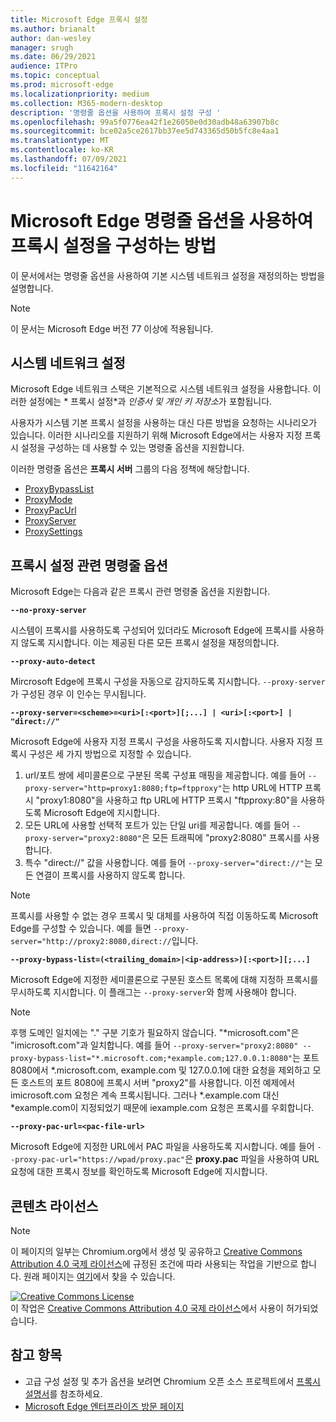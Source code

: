 ```yaml
---
title: Microsoft Edge 프록시 설정
ms.author: brianalt
author: dan-wesley
manager: srugh
ms.date: 06/29/2021
audience: ITPro
ms.topic: conceptual
ms.prod: microsoft-edge
ms.localizationpriority: medium
ms.collection: M365-modern-desktop
description: '명령줄 옵션을 사용하여 프록시 설정 구성 '
ms.openlocfilehash: 99a5f0776ea42f1e26050e0d30adb48a63907b8c
ms.sourcegitcommit: bce02a5ce2617bb37ee5d743365d50b5fc8e4aa1
ms.translationtype: MT
ms.contentlocale: ko-KR
ms.lasthandoff: 07/09/2021
ms.locfileid: "11642164"
---
```

# <a name="how-to-use-microsoft-edge-command-line-options-to-configure-proxy-settings"></a>Microsoft Edge 명령줄 옵션을 사용하여 프록시 설정을 구성하는 방법

이 문서에서는 명령줄 옵션을 사용하여 기본 시스템 네트워크 설정을 재정의하는 방법을 설명합니다.

>[!NOTE]
>이 문서는 Microsoft Edge 버전 77 이상에 적용됩니다.

## <a name="system-network-settings"></a>시스템 네트워크 설정

Microsoft Edge 네트워크 스택은 기본적으로 시스템 네트워크 설정을 사용합니다. 이러한 설정에는 * 프록시 설정*과 *인증서 및 개인 키 저장소*가 포함됩니다.

사용자가 시스템 기본 프록시 설정을 사용하는 대신 다른 방법을 요청하는 시나리오가 있습니다. 이러한 시나리오를 지원하기 위해 Microsoft Edge에서는 사용자 지정 프록시 설정을 구성하는 데 사용할 수 있는 명령줄 옵션을 지원합니다.

이러한 명령줄 옵션은 **프록시 서버** 그룹의 다음 정책에 해당합니다.

- [ProxyBypassList](./microsoft-edge-policies.md#proxybypasslist)
- [ProxyMode](./microsoft-edge-policies.md#proxymode)
- [ProxyPacUrl](./microsoft-edge-policies.md#proxypacurl)
- [ProxyServer](./microsoft-edge-policies.md#proxyserver)
- [ProxySettings](./microsoft-edge-policies.md#proxysettings)

## <a name="command-line-options-for-proxy-settings"></a>프록시 설정 관련 명령줄 옵션

Microsoft Edge는 다음과 같은 프록시 관련 명령줄 옵션을 지원합니다.

 **`--no-proxy-server`**
 
시스템이 프록시를 사용하도록 구성되어 있더라도 Microsoft Edge에 프록시를 사용하지 않도록 지시합니다. 이는 제공된 다른 모든 프록시 설정을 재정의합니다.

**`--proxy-auto-detect`**

Mircrosoft Edge에 프록시 구성을 자동으로 감지하도록 지시합니다. `--proxy-server`가 구성된 경우 이 인수는 무시됩니다.

**`--proxy-server=<scheme>=<uri>[:<port>][;...] | <uri>[:<port>] | "direct://"`**

Microsoft Edge에 사용자 지정 프록시 구성을 사용하도록 지시합니다. 사용자 지정 프록시 구성은 세 가지 방법으로 지정할 수 있습니다.

1. url/포트 쌍에 세미콜론으로 구분된 목록 구성표 매핑을 제공합니다. 예를 들어 `--proxy-server="http=proxy1:8080;ftp=ftpproxy"`는 http URL에 HTTP 프록시 "proxy1:8080"을 사용하고 ftp URL에 HTTP 프록시 "ftpproxy:80"을 사용하도록 Microsoft Edge에 지시합니다.
2. 모든 URL에 사용할 선택적 포트가 있는 단일 uri를 제공합니다. 예를 들어 `--proxy-server="proxy2:8080"`은 모든 트래픽에 "proxy2:8080" 프록시를 사용합니다.
3. 특수 "direct://" 값을 사용합니다. 예를 들어 `--proxy-server="direct://"`는 모든 연결이 프록시를 사용하지 않도록 합니다. 

>[!NOTE]
>프록시를 사용할 수 없는 경우 프록시 및 대체를 사용하여 직접 이동하도록 Microsoft Edge를 구성할 수 있습니다. 예를 들면 `--proxy-server="http://proxy2:8080,direct://`입니다.

**`--proxy-bypass-list=(<trailing_domain>|<ip-address>)[:<port>][;...]`**

Microsoft Edge에 지정한 세미콜론으로 구분된 호스트 목록에 대해 지정하 프록시를 무시하도록 지시합니다. 이 플래그는 `--proxy-server`와 함께 사용해야 합니다.

>[!NOTE]
>후행 도메인 일치에는 "." 구분 기호가 필요하지 않습니다. "\*microsoft.com"은 "imicrosoft.com"과 일치합니다. 예를 들어 `--proxy-server="proxy2:8080" --proxy-bypass-list="*.microsoft.com;*example.com;127.0.0.1:8080"`는 포트 8080에서 \*.microsoft.com, example.com 및 127.0.0.1에 대한 요청을 제외하고 모든 호스트의 포트 8080에 프록시 서버 "proxy2"를 사용합니다. 이전 예제에서 imicrosoft.com 요청은 계속 프록시됩니다. 그러나 \*.example.com 대신 \*example.com이 지정되었기 때문에 iexample.com 요청은 프록시를 우회합니다.

**`--proxy-pac-url=<pac-file-url>`**

Microsoft Edge에 지정한 URL에서 PAC 파일을 사용하도록 지시합니다. 예를 들어 `--proxy-pac-url="https://wpad/proxy.pac"`은 **proxy.pac** 파일을 사용하여 URL 요청에 대한 프록시 정보를 확인하도록 Microsoft Edge에 지시합니다.

## <a name="content-license"></a>콘텐츠 라이선스

> [!NOTE]
> 이 페이지의 일부는 Chromium.org에서 생성 및 공유하고 [Creative Commons Attribution 4.0 국제 라이선스](http://creativecommons.org/licenses/by/4.0/)에 규정된 조건에 따라 사용되는 작업을 기반으로 합니다. 원래 페이지는 [여기](https://www.chromium.org/developers/design-documents/network-settings#TOC-Command-line-options-for-proxy-sett)에서 찾을 수 있습니다.
  
<a rel="license" href="http://creativecommons.org/licenses/by/4.0/"><img alt="Creative Commons License" style="border-width:0" src="https://i.creativecommons.org/l/by/4.0/88x31.png" /></a><br />이 작업은 <a rel="license" href="http://creativecommons.org/licenses/by/4.0/">Creative Commons Attribution 4.0 국제 라이선스</a>에서 사용이 허가되었습니다.

## <a name="see-also"></a>참고 항목

- 고급 구성 설정 및 추가 옵션을 보려면 Chromium 오픈 소스 프로젝트에서 [프록시 설명서](https://chromium.googlesource.com/chromium/src/+/HEAD/net/docs/proxy.md)를 참조하세요.
- [Microsoft Edge 엔터프라이즈 방문 페이지](https://aka.ms/EdgeEnterprise)
